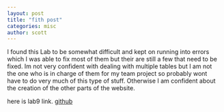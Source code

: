 ```yaml
---
layout: post
title: "fith post"
categories: misc
author: scott
---
```



I found this Lab to be somewhat difficult and kept on running into errors which I was able to fix most of them but their are still a few that need to be fixed. Im not very confident with dealing with multiple tables but I am not the one who is in charge of them for my team project so probably wont have to do very much of this type of stuff. Otherwise I am confident about the creation of the other parts of the website.


here is lab9 link. 
[github](https://github.com/Htjackson8506/csci340lab9)
